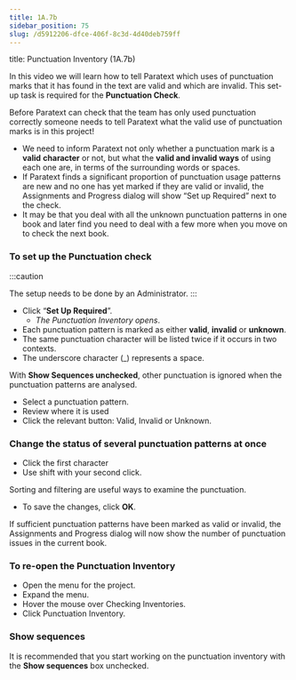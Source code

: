 ```yaml
---
title: 1A.7b
sidebar_position: 75
slug: /d5912206-dfce-406f-8c3d-4d40deb759ff
---
```




title: Punctuation Inventory (1A.7b)


In this video we will learn how to tell Paratext which uses of punctuation marks that it has found in the text are valid and which are invalid. This set-up task is required for the **Punctuation Check**.


Before Paratext can check that the team has only used punctuation correctly someone needs to tell Paratext what the valid use of punctuation marks is in this project!

- We need to inform Paratext not only whether a punctuation mark is a **valid** **character** or not, but what the **valid and invalid ways** of using each one are, in terms of the surrounding words or spaces.
- If Paratext finds a significant proportion of punctuation usage patterns are new and no one has yet marked if they are valid or invalid, the Assignments and Progress dialog will show “Set up Required” next to the check.
- It may be that you deal with all the unknown punctuation patterns in one book and later find you need to deal with a few more when you move on to check the next book.

### To set up the Punctuation check


:::caution


The setup needs to be done by an Administrator. :::

- Click “**Set Up Required**”.
	- _The Punctuation Inventory opens_.
- Each punctuation pattern is marked as either **valid**, **invalid** or **unknown**.
- The same punctuation character will be listed twice if it occurs in two contexts.
- The underscore character (_) represents a space.

With **Show Sequences unchecked**, other punctuation is ignored when the punctuation patterns are analysed.

- Select a punctuation pattern.
- Review where it is used
- Click the relevant button: Valid, Invalid or Unknown.

### Change the status of several punctuation patterns at once

- Click the first character
- Use shift with your second click.

Sorting and filtering are useful ways to examine the punctuation.

- To save the changes, click **OK**.

If sufficient punctuation patterns have been marked as valid or invalid, the Assignments and Progress dialog will now show the number of punctuation issues in the current book.


### To re-open the Punctuation Inventory

- Open the menu for the project.
- Expand the menu.
- Hover the mouse over Checking Inventories.
- Click Punctuation Inventory.

### Show sequences


It is recommended that you start working on the punctuation inventory with the **Show sequences** box unchecked.

